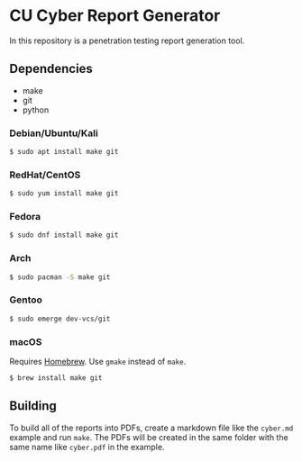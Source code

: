 CU Cyber Report Generator
=========================

In this repository is a penetration testing report generation tool.


## Dependencies

* make
* git
* python


### Debian/Ubuntu/Kali

```sh
$ sudo apt install make git
```


### RedHat/CentOS

```sh
$ sudo yum install make git
```


### Fedora

```sh
$ sudo dnf install make git
```


### Arch

```sh
$ sudo pacman -S make git
```


### Gentoo

```sh
$ sudo emerge dev-vcs/git
```


### macOS

Requires [Homebrew](https://brew.sh/). Use `gmake` instead of `make`.

```sh
$ brew install make git
```


## Building

To build all of the reports into PDFs, create a markdown file like the `cyber.md` example and run `make`. The PDFs will be created in the same folder with the same name like `cyber.pdf` in the example.
